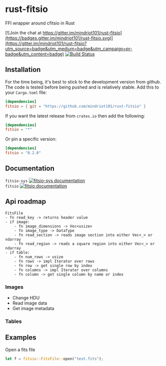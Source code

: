 # rust-fitsio

FFI wrapper around cfitsio in Rust


[![Join the chat at https://gitter.im/mindriot101/rust-fitsio](https://badges.gitter.im/mindriot101/rust-fitsio.svg)](https://gitter.im/mindriot101/rust-fitsio?utm_source=badge&utm_medium=badge&utm_campaign=pr-badge&utm_content=badge)
[![Build Status](https://travis-ci.org/mindriot101/rust-fitsio.svg?branch=master)](https://travis-ci.org/mindriot101/rust-fitsio)

## Installation

For the time being, it's best to stick to the development version from github.
The code is tested before being pushed and is relatively stable. Add this to
your `Cargo.toml` file:

```toml
[dependencies]
fitsio = { git = "https://github.com/mindriot101/rust-fitsio" }
```

If you want the latest release from `crates.io` then add the following:

```toml
[dependencies]
fitsio = "*"
```

Or pin a specific version:

```toml
[dependencies]
fitsio = "0.2.0"
```


## Documentation

`fitsio-sys` [![`fitsio-sys` documentation](https://docs.rs/fitsio-sys/badge.svg)](https://docs.rs/fitsio-sys)<br />
`fitsio` [![`fitsio` documentation](https://docs.rs/fitsio/badge.svg)](https://docs.rs/fitsio/)


## Api roadmap

```
FitsFile
- fn read_key -> returns header value
- if image:
    - fn image_dimensions -> Vec<usize>
    - fn image_type -> DataType
    - fn read_section -> reads image section into either Vec<_> or ndarray
    - fn read_region -> reads a square region into either Vec<_> or ndarray
- if table:
    - fn num_rows -> usize
    - fn rows -> impl Iterator over rows
    - fn row -> get single row by index
    - fn columns -> impl Iterator over columns
    - fn column -> get single column by name or index
```

### Images

* Change HDU
* Read image data
* Get image metadata

### Tables

## Examples

Open a fits file

```rust
let f = fitsio::FitsFile::open("test.fits");
```
